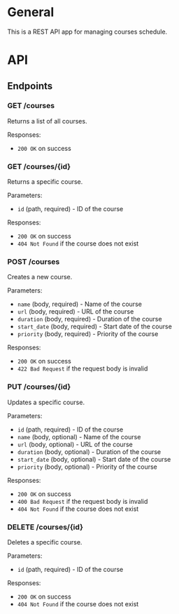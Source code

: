 # General 

This is a REST API app for managing courses schedule.

# API

## Endpoints

### GET /courses

Returns a list of all courses.

Responses:

- `200 OK` on success

### GET /courses/{id}

Returns a specific course.

Parameters:

- `id` (path, required) - ID of the course

Responses:

- `200 OK` on success
- `404 Not Found` if the course does not exist

### POST /courses

Creates a new course.

Parameters:

- `name` (body, required) - Name of the course
- `url` (body, required) - URL of the course
- `duration` (body, required) - Duration of the course
- `start_date` (body, required) - Start date of the course
- `priority` (body, required) - Priority of the course

Responses:

- `200 OK` on success
- `422 Bad Request` if the request body is invalid

### PUT /courses/{id}

Updates a specific course.

Parameters:

- `id` (path, required) - ID of the course
- `name` (body, optional) - Name of the course
- `url` (body, optional) - URL of the course
- `duration` (body, optional) - Duration of the course
- `start_date` (body, optional) - Start date of the course
- `priority` (body, optional) - Priority of the course

Responses:

- `200 OK` on success
- `400 Bad Request` if the request body is invalid
- `404 Not Found` if the course does not exist

### DELETE /courses/{id}

Deletes a specific course.

Parameters:

- `id` (path, required) - ID of the course

Responses:

- `200 OK` on success
- `404 Not Found` if the course does not exist